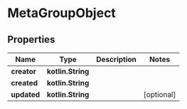 
# MetaGroupObject

## Properties
Name | Type | Description | Notes
------------ | ------------- | ------------- | -------------
**creator** | **kotlin.String** |  | 
**created** | **kotlin.String** |  | 
**updated** | **kotlin.String** |  |  [optional]



